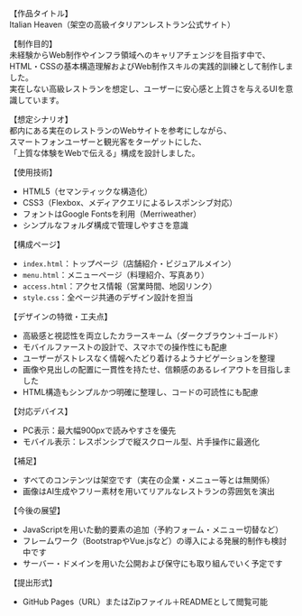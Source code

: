 【作品タイトル】  
Italian Heaven（架空の高級イタリアンレストラン公式サイト）

【制作目的】  
未経験からWeb制作やインフラ領域へのキャリアチェンジを目指す中で、  
HTML・CSSの基本構造理解およびWeb制作スキルの実践的訓練として制作しました。  
実在しない高級レストランを想定し、ユーザーに安心感と上質さを与えるUIを意識しています。

【想定シナリオ】  
都内にある実在のレストランのWebサイトを参考にしながら、  
スマートフォンユーザーと観光客をターゲットにした、  
「上質な体験をWebで伝える」構成を設計しました。

【使用技術】  
- HTML5（セマンティックな構造化）
- CSS3（Flexbox、メディアクエリによるレスポンシブ対応）
- フォントはGoogle Fontsを利用（Merriweather）
- シンプルなフォルダ構成で管理しやすさを意識

【構成ページ】  
- `index.html`：トップページ（店舗紹介・ビジュアルメイン）  
- `menu.html`：メニューページ（料理紹介、写真あり）  
- `access.html`：アクセス情報（営業時間、地図リンク）  
- `style.css`：全ページ共通のデザイン設計を担当

【デザインの特徴・工夫点】  
- 高級感と視認性を両立したカラースキーム（ダークブラウン＋ゴールド）  
- モバイルファーストの設計で、スマホでの操作性にも配慮  
- ユーザーがストレスなく情報へたどり着けるようナビゲーションを整理  
- 画像や見出しの配置に一貫性を持たせ、信頼感のあるレイアウトを目指しました  
- HTML構造もシンプルかつ明確に整理し、コードの可読性にも配慮

【対応デバイス】  
- PC表示：最大幅900pxで読みやすさを優先  
- モバイル表示：レスポンシブで縦スクロール型、片手操作に最適化

【補足】  
- すべてのコンテンツは架空です（実在の企業・メニュー等とは無関係）  
- 画像はAI生成やフリー素材を用いてリアルなレストランの雰囲気を演出

【今後の展望】  
- JavaScriptを用いた動的要素の追加（予約フォーム・メニュー切替など）  
- フレームワーク（BootstrapやVue.jsなど）の導入による発展的制作も検討中です  
- サーバー・ドメインを用いた公開および保守にも取り組んでいく予定です

【提出形式】  
- GitHub Pages（URL）またはZipファイル＋READMEとして閲覧可能

